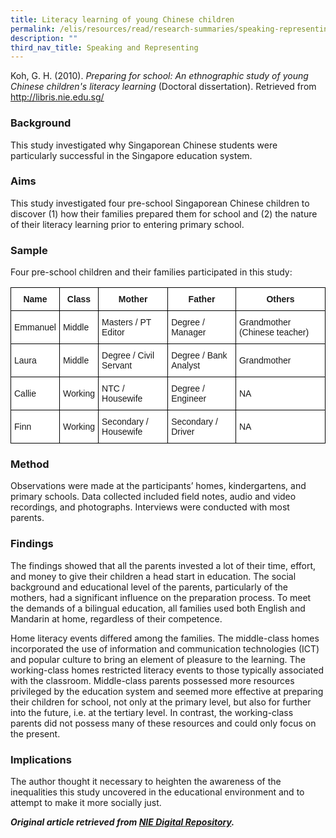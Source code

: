```yaml
---
title: Literacy learning of young Chinese children
permalink: /elis/resources/read/research-summaries/speaking-representing/literacy-learning-of-chinese-children/
description: ""
third_nav_title: Speaking and Representing
---
```

Koh, G. H. (2010).&nbsp;_Preparing for school: An ethnographic study of young Chinese children's literacy learning_&nbsp;(Doctoral dissertation). Retrieved from http://libris.nie.edu.sg/

### Background

This study investigated why Singaporean Chinese students were particularly successful in the Singapore education system.

### Aims

This study investigated four pre-school Singaporean Chinese children to discover (1) how their families prepared them for school and (2) the nature of their literacy learning prior to entering primary school.

### Sample

Four pre-school children and their families participated in this study:

<style type="text/css">
.tg  {border-collapse:collapse;border-spacing:0;}
.tg td{border-color:black;border-style:solid;border-width:1px;font-family:Arial, sans-serif;font-size:14px;
  overflow:hidden;padding:10px 5px;word-break:normal;}
.tg th{border-color:black;border-style:solid;border-width:1px;font-family:Arial, sans-serif;font-size:14px;
  font-weight:normal;overflow:hidden;padding:10px 5px;word-break:normal;}
.tg .tg-2g1l{background-color:#FFF;font-weight:bold;text-align:center;vertical-align:middle}
.tg .tg-zr06{background-color:#FFF;text-align:left;vertical-align:middle}
</style>
<table class="tg">
<thead>
  <tr>
    <th class="tg-2g1l">Name<br></th>
    <th class="tg-2g1l">Class</th>
    <th class="tg-2g1l">Mother</th>
    <th class="tg-2g1l">Father</th>
    <th class="tg-2g1l">Others</th>
  </tr>
</thead>
<tbody>
  <tr>
    <td class="tg-zr06">Emmanuel</td>
    <td class="tg-zr06">Middle</td>
    <td class="tg-zr06">Masters / PT Editor</td>
    <td class="tg-zr06">Degree / Manager</td>
    <td class="tg-zr06">Grandmother (Chinese teacher)</td>
  </tr>
  <tr>
    <td class="tg-zr06">Laura</td>
    <td class="tg-zr06">Middle</td>
    <td class="tg-zr06">Degree / Civil Servant</td>
    <td class="tg-zr06">Degree / Bank Analyst</td>
    <td class="tg-zr06">Grandmother</td>
  </tr>
  <tr>
    <td class="tg-zr06">Callie</td>
    <td class="tg-zr06">Working</td>
    <td class="tg-zr06">NTC / Housewife</td>
    <td class="tg-zr06">Degree / Engineer</td>
    <td class="tg-zr06">NA</td>
  </tr>
  <tr>
    <td class="tg-zr06">Finn</td>
    <td class="tg-zr06">Working</td>
    <td class="tg-zr06">Secondary / Housewife</td>
    <td class="tg-zr06">Secondary / Driver</td>
    <td class="tg-zr06">NA</td>
  </tr>
</tbody>
</table>

### Method

Observations were made at the participants’ homes, kindergartens, and primary schools. Data collected included field notes, audio and video recordings, and photographs. Interviews were conducted with most parents.

### Findings

The findings showed that all the parents invested a lot of their time, effort, and money to give their children a head start in education. The social background and educational level of the parents, particularly of the mothers, had a significant influence on the preparation process. To meet the demands of a bilingual education, all families used both English and Mandarin at home, regardless of their competence.

Home literacy events differed among the families. The middle-class homes incorporated the use of information and communication technologies (ICT) and popular culture to bring an element of pleasure to the learning. The working-class homes restricted literacy events to those typically associated with the classroom. Middle-class parents possessed more resources privileged by the education system and seemed more effective at preparing their children for school, not only at the primary level, but also for further into the future, i.e. at the tertiary level. In contrast, the working-class parents did not possess many of these resources and could only focus on the present.

### Implications

The author thought it necessary to heighten the awareness of the inequalities this study uncovered in the educational environment and to attempt to make it more socially just.

**_Original article retrieved from&nbsp;[NIE Digital Repository](https://repository.nie.edu.sg/)._**

